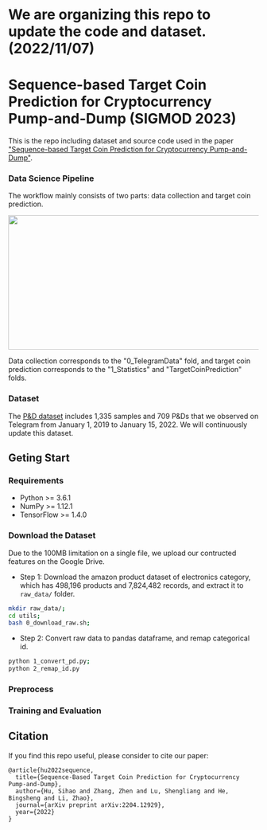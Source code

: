 
# We are organizing this repo to update the code and dataset. (2022/11/07)

# Sequence-based Target Coin Prediction for Cryptocurrency Pump-and-Dump (SIGMOD 2023)

This is the repo including dataset and source code used in the paper ["Sequence-based Target Coin Prediction for Cryptocurrency Pump-and-Dump"](https://arxiv.org/pdf/2204.12929.pdf).

<!-- <div align=center><img width="360" height="250" src="https://github.com/Bayi-Hu/Pump-and-Dump-Detection-on-Cryptocurrency/blob/master/materials/showcase.png"/></div> -->


### Data Science Pipeline

The workflow mainly consists of two parts: data collection and target coin prediction. 

<div align=center><img width="680" height="270" src="https://github.com/Bayi-Hu/Pump-and-Dump-Detection-on-Cryptocurrency/blob/master/materials/workflow.png"/></div>

Data collection corresponds to the "0_TelegramData" fold, and target coin prediction corresponds to the "1_Statistics" and "TargetCoinPrediction" folds.

### Dataset

The [P&D dataset](https://github.com/Bayi-Hu/Pump-and-Dump-Detection-on-Cryptocurrency/blob/master/0_TelegramData/Labeled/pump_attack_new.txt) includes 1,335 samples and 709 P&Ds that we observed on Telegram from January 1, 2019 to January 15, 2022. We will continuously update this dataset.


<!-- ### Model

<div align=center><img width="400" height="300" src="https://github.com/Bayi-Hu/Pump-and-Dump-Detection-on-Cryptocurrency/blob/master/materials/SNN.png"/></div> -->


## Geting Start

### Requirements

* Python >= 3.6.1
* NumPy >= 1.12.1
* TensorFlow >= 1.4.0

### Download the Dataset

Due to the 100MB limitation on a single file, we upload our contructed features on the Google Drive.

* Step 1: Download the amazon product dataset of electronics category, which has 498,196 products and 7,824,482 records, and extract it to `raw_data/` folder.
```sh
mkdir raw_data/;
cd utils;
bash 0_download_raw.sh;
```
* Step 2: Convert raw data to pandas dataframe, and remap categorical id.
```sh
python 1_convert_pd.py;
python 2_remap_id.py
```

### Preprocess


### Training and Evaluation



## Citation

If you find this repo useful, please consider to cite our paper:

```
@article{hu2022sequence,
  title={Sequence-Based Target Coin Prediction for Cryptocurrency Pump-and-Dump},
  author={Hu, Sihao and Zhang, Zhen and Lu, Shengliang and He, Bingsheng and Li, Zhao},
  journal={arXiv preprint arXiv:2204.12929},
  year={2022}
}

```





